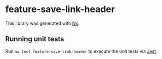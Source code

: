 # feature-save-link-header

This library was generated with [Nx](https://nx.dev).

## Running unit tests

Run `nx test feature-save-link-header` to execute the unit tests via [Jest](https://jestjs.io).
